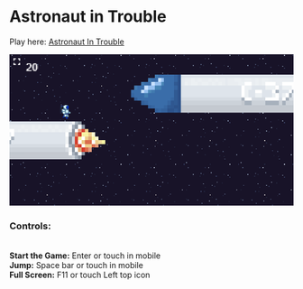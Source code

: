 ﻿# Astronaut in Trouble
 
Play here: <a href="https://dougkusanagi.itch.io/atrounaut-in-trouble">Astronaut In Trouble</a>

<img src="https://github.com/dougkusanagi/astronautInTrouble/blob/main/Screenshot.png">

<p align="left"> 
    <h3>Controls:</h3><br>
    <strong>Start the Game:</strong> Enter or touch in mobile<br>
    <strong>Jump:</strong> Space bar or touch in mobile<br>
    <strong>Full Screen:</strong> F11 or touch Left top icon
</p>
